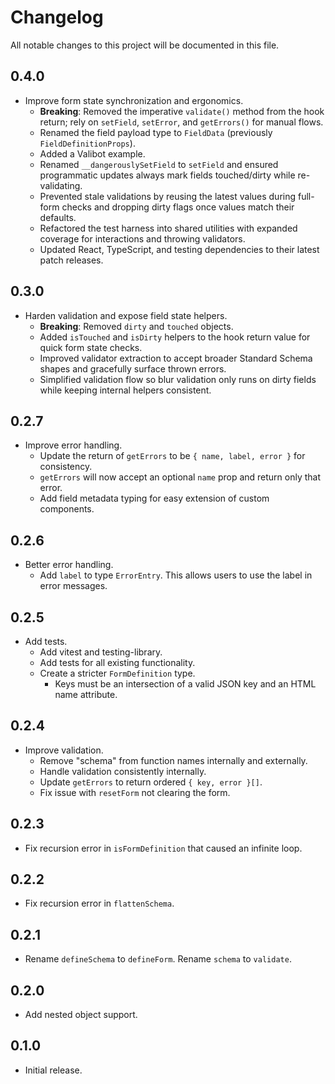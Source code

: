# Changelog

All notable changes to this project will be documented in this file.

## 0.4.0

- Improve form state synchronization and ergonomics.
  - **Breaking**: Removed the imperative `validate()` method from the hook return; rely on `setField`, `setError`, and `getErrors()` for manual flows.
  - Renamed the field payload type to `FieldData` (previously `FieldDefinitionProps`).
  - Added a Valibot example.
  - Renamed `__dangerouslySetField` to `setField` and ensured programmatic updates always mark fields touched/dirty while re-validating.
  - Prevented stale validations by reusing the latest values during full-form checks and dropping dirty flags once values match their defaults.
  - Refactored the test harness into shared utilities with expanded coverage for interactions and throwing validators.
  - Updated React, TypeScript, and testing dependencies to their latest patch releases.

## 0.3.0

- Harden validation and expose field state helpers.
  - **Breaking**: Removed `dirty` and `touched` objects.
  - Added `isTouched` and `isDirty` helpers to the hook return value for quick form state checks.
  - Improved validator extraction to accept broader Standard Schema shapes and gracefully surface thrown errors.
  - Simplified validation flow so blur validation only runs on dirty fields while keeping internal helpers consistent.

## 0.2.7

- Improve error handling.
  - Update the return of `getErrors` to be `{ name, label, error }` for consistency.
  - `getErrors` will now accept an optional `name` prop and return only that error.
  - Add field metadata typing for easy extension of custom components.

## 0.2.6

- Better error handling.
  - Add `label` to type `ErrorEntry`. This allows users to use the label in error messages.

## 0.2.5

- Add tests.
  - Add vitest and testing-library.
  - Add tests for all existing functionality.
  - Create a stricter `FormDefinition` type.
    - Keys must be an intersection of a valid JSON key and an HTML name attribute.

## 0.2.4

- Improve validation.
  - Remove "schema" from function names internally and externally.
  - Handle validation consistently internally.
  - Update `getErrors` to return ordered `{ key, error }[]`.
  - Fix issue with `resetForm` not clearing the form.

## 0.2.3

- Fix recursion error in `isFormDefinition` that caused an infinite loop.

## 0.2.2

- Fix recursion error in `flattenSchema`.

## 0.2.1

- Rename `defineSchema` to `defineForm`. Rename `schema` to `validate`.

## 0.2.0

- Add nested object support.

## 0.1.0

- Initial release.
